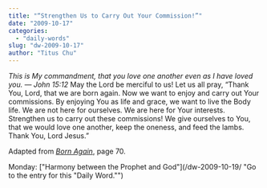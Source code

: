 ```yaml
---
title: "“Strengthen Us to Carry Out Your Commission!”"
date: "2009-10-17"
categories: 
  - "daily-words"
slug: "dw-2009-10-17"
author: "Titus Chu"
---
```


_This is My commandment, that you love one another even as I have loved you. — John 15:12_ May the Lord be merciful to us! Let us all pray, “Thank You, Lord, that we are born again. Now we want to enjoy and carry out Your commissions. By enjoying You as life and grace, we want to live the Body life. We are not here for ourselves. We are here for Your interests. Strengthen us to carry out these commissions! We give ourselves to You, that we would love one another, keep the oneness, and feed the lambs. Thank You, Lord Jesus.”

Adapted from [_Born Again_](book-born-again/ "Go to the entry for this book."), page 70.

Monday: ["Harmony between the Prophet and God"](/dw-2009-10-19/ "Go to the entry for this "Daily Word."")

